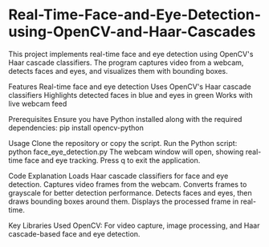 # Real-Time-Face-and-Eye-Detection-using-OpenCV-and-Haar-Cascades
This project implements real-time face and eye detection using OpenCV's Haar cascade classifiers. The program captures video from a webcam, detects faces and eyes, and visualizes them with bounding boxes.

Features
Real-time face and eye detection
Uses OpenCV's Haar cascade classifiers
Highlights detected faces in blue and eyes in green
Works with live webcam feed

Prerequisites
Ensure you have Python installed along with the required dependencies:
pip install opencv-python

Usage
Clone the repository or copy the script.
Run the Python script:
python face_eye_detection.py
The webcam window will open, showing real-time face and eye tracking.
Press q to exit the application.

Code Explanation
Loads Haar cascade classifiers for face and eye detection.
Captures video frames from the webcam.
Converts frames to grayscale for better detection performance.
Detects faces and eyes, then draws bounding boxes around them.
Displays the processed frame in real-time.

Key Libraries Used
OpenCV: For video capture, image processing, and Haar cascade-based face and eye detection.
